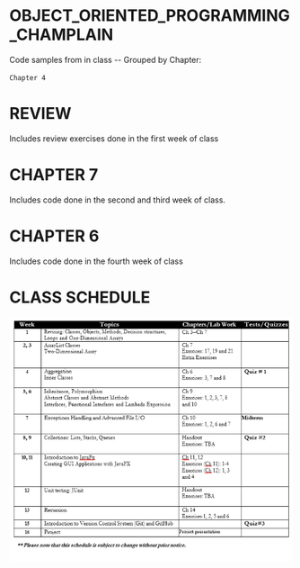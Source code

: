 # OBJECT_ORIENTED_PROGRAMMING_CHAMPLAIN


Code samples from in class -- 
Grouped by Chapter: 

`Chapter 4`

# REVIEW
Includes review exercises done in the first week of class 

# CHAPTER 7 
Includes code done in the second and third week of class.

# CHAPTER 6
Includes code done in the fourth week of class

# CLASS SCHEDULE
![class_schedule.PNG](class_schedule.PNG)
